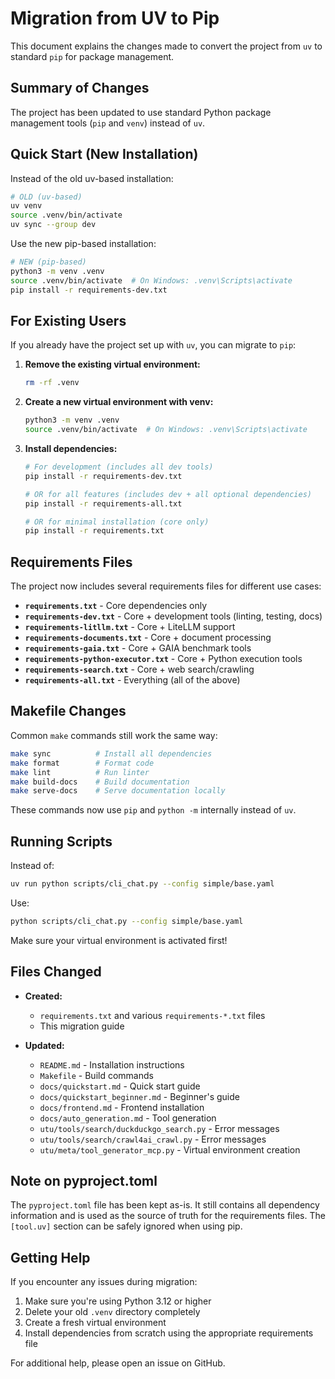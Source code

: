 # Migration from UV to Pip

This document explains the changes made to convert the project from `uv` to standard `pip` for package management.

## Summary of Changes

The project has been updated to use standard Python package management tools (`pip` and `venv`) instead of `uv`.

## Quick Start (New Installation)

Instead of the old uv-based installation:

```bash
# OLD (uv-based)
uv venv
source .venv/bin/activate
uv sync --group dev
```

Use the new pip-based installation:

```bash
# NEW (pip-based)
python3 -m venv .venv
source .venv/bin/activate  # On Windows: .venv\Scripts\activate
pip install -r requirements-dev.txt
```

## For Existing Users

If you already have the project set up with `uv`, you can migrate to `pip`:

1. **Remove the existing virtual environment:**
   ```bash
   rm -rf .venv
   ```

2. **Create a new virtual environment with venv:**
   ```bash
   python3 -m venv .venv
   source .venv/bin/activate  # On Windows: .venv\Scripts\activate
   ```

3. **Install dependencies:**
   ```bash
   # For development (includes all dev tools)
   pip install -r requirements-dev.txt
   
   # OR for all features (includes dev + all optional dependencies)
   pip install -r requirements-all.txt
   
   # OR for minimal installation (core only)
   pip install -r requirements.txt
   ```

## Requirements Files

The project now includes several requirements files for different use cases:

- **`requirements.txt`** - Core dependencies only
- **`requirements-dev.txt`** - Core + development tools (linting, testing, docs)
- **`requirements-litllm.txt`** - Core + LiteLLM support
- **`requirements-documents.txt`** - Core + document processing
- **`requirements-gaia.txt`** - Core + GAIA benchmark tools
- **`requirements-python-executor.txt`** - Core + Python execution tools
- **`requirements-search.txt`** - Core + web search/crawling
- **`requirements-all.txt`** - Everything (all of the above)

## Makefile Changes

Common `make` commands still work the same way:

```bash
make sync          # Install all dependencies
make format        # Format code
make lint          # Run linter
make build-docs    # Build documentation
make serve-docs    # Serve documentation locally
```

These commands now use `pip` and `python -m` internally instead of `uv`.

## Running Scripts

Instead of:
```bash
uv run python scripts/cli_chat.py --config simple/base.yaml
```

Use:
```bash
python scripts/cli_chat.py --config simple/base.yaml
```

Make sure your virtual environment is activated first!

## Files Changed

- **Created:**
  - `requirements.txt` and various `requirements-*.txt` files
  - This migration guide

- **Updated:**
  - `README.md` - Installation instructions
  - `Makefile` - Build commands
  - `docs/quickstart.md` - Quick start guide
  - `docs/quickstart_beginner.md` - Beginner's guide
  - `docs/frontend.md` - Frontend installation
  - `docs/auto_generation.md` - Tool generation
  - `utu/tools/search/duckduckgo_search.py` - Error messages
  - `utu/tools/search/crawl4ai_crawl.py` - Error messages
  - `utu/meta/tool_generator_mcp.py` - Virtual environment creation

## Note on pyproject.toml

The `pyproject.toml` file has been kept as-is. It still contains all dependency information and is used as the source of truth for the requirements files. The `[tool.uv]` section can be safely ignored when using pip.

## Getting Help

If you encounter any issues during migration:

1. Make sure you're using Python 3.12 or higher
2. Delete your old `.venv` directory completely
3. Create a fresh virtual environment
4. Install dependencies from scratch using the appropriate requirements file

For additional help, please open an issue on GitHub.


